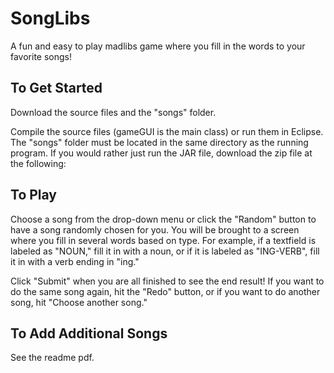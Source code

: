 SongLibs
=========

A fun and easy to play madlibs game where you fill in the words to your favorite songs!

To Get Started
---------------
Download the source files and the "songs" folder.

Compile the source files (gameGUI is the main class) or run them in Eclipse. The "songs" folder must be located in the same directory as the running program. If you would rather just run the JAR file, download the zip file at the following:


To Play
---------
Choose a song from the drop-down menu or click the "Random" button to have a song randomly chosen for you. You will be brought to a screen where you fill in several words based on type. For example, if a textfield is labeled as "NOUN," fill it in with a noun, or if it is labeled as "ING-VERB", fill it in with a verb ending in "ing."  

Click "Submit" when you are all finished to see the end result! If you want to do the same song again, hit the "Redo" button, or if you want to do another song, hit "Choose another song."

To Add Additional Songs
--------------------------
See the readme pdf.
